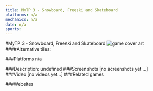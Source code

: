 ```yaml
---
title: MyTP 3 - Snowboard, Freeski and Skateboard
platforms: n/a
mechanics: n/a
date: n/a
sports: 
---
```

#MyTP 3 - Snowboard, Freeski and Skateboard
![game cover art](- "Logo Title Text 1")
####Alternative tiles:

###Platforms
n/a

###Description:
undefined
###Screenshots
[no screenshots yet ...]
###Video
[no videos yet...]
###Related games

###Websites

